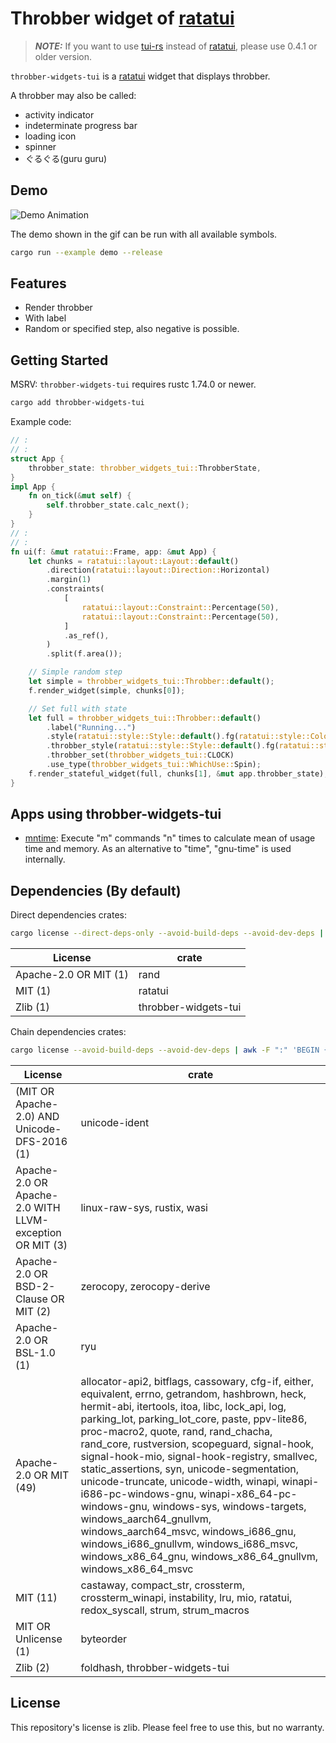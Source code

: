 # Throbber widget of [ratatui]

[ratatui]: https://github.com/ratatui-org/ratatui
[tui-rs]: https://github.com/fdehau/tui-rs

> **_NOTE:_** If you want to use [tui-rs] instead of [ratatui], please use 0.4.1 or older version.

`throbber-widgets-tui` is a [ratatui] widget that displays throbber.

A throbber may also be called:

- activity indicator
- indeterminate progress bar
- loading icon
- spinner
- ぐるぐる(guru guru)

## Demo

![Demo Animation](./examples/demo.gif)

The demo shown in the gif can be run with all available symbols.

```sh
cargo run --example demo --release
```

## Features

- Render throbber
- With label
- Random or specified step, also negative is possible.

## Getting Started

MSRV: `throbber-widgets-tui` requires rustc 1.74.0 or newer.

```sh
cargo add throbber-widgets-tui
```

Example code:

```rust
// :
// :
struct App {
    throbber_state: throbber_widgets_tui::ThrobberState,
}
impl App {
    fn on_tick(&mut self) {
        self.throbber_state.calc_next();
    }
}
// :
// :
fn ui(f: &mut ratatui::Frame, app: &mut App) {
    let chunks = ratatui::layout::Layout::default()
        .direction(ratatui::layout::Direction::Horizontal)
        .margin(1)
        .constraints(
            [
                ratatui::layout::Constraint::Percentage(50),
                ratatui::layout::Constraint::Percentage(50),
            ]
            .as_ref(),
        )
        .split(f.area());

    // Simple random step
    let simple = throbber_widgets_tui::Throbber::default();
    f.render_widget(simple, chunks[0]);

    // Set full with state
    let full = throbber_widgets_tui::Throbber::default()
        .label("Running...")
        .style(ratatui::style::Style::default().fg(ratatui::style::Color::Cyan))
        .throbber_style(ratatui::style::Style::default().fg(ratatui::style::Color::Red).add_modifier(ratatui::style::Modifier::BOLD))
        .throbber_set(throbber_widgets_tui::CLOCK)
        .use_type(throbber_widgets_tui::WhichUse::Spin);
    f.render_stateful_widget(full, chunks[1], &mut app.throbber_state);
}
```

## Apps using throbber-widgets-tui

- [mntime](https://github.com/arkbig/mntime): Execute "m" commands "n" times to calculate mean of usage time and memory.  As an alternative to "time", "gnu-time" is used internally.

## Dependencies (By default)

Direct dependencies crates:

```sh
cargo license --direct-deps-only --avoid-build-deps --avoid-dev-deps | awk -F ":" 'BEGIN {printf "|License|crate|\n|-|-|\n"} {printf "|%s|%s|\n", $1, $2}'
```

|License|crate|
|-|-|
|Apache-2.0 OR MIT (1)| rand|
|MIT (1)| ratatui|
|Zlib (1)| throbber-widgets-tui|

Chain dependencies crates:

```sh
cargo license --avoid-build-deps --avoid-dev-deps | awk -F ":" 'BEGIN {printf "|License|crate|\n|-|-|\n"} {printf "|%s|%s|\n", $1, $2}'
```

|License|crate|
|-|-|
|(MIT OR Apache-2.0) AND Unicode-DFS-2016 (1)| unicode-ident|
|Apache-2.0 OR Apache-2.0 WITH LLVM-exception OR MIT (3)| linux-raw-sys, rustix, wasi|
|Apache-2.0 OR BSD-2-Clause OR MIT (2)| zerocopy, zerocopy-derive|
|Apache-2.0 OR BSL-1.0 (1)| ryu|
|Apache-2.0 OR MIT (49)| allocator-api2, bitflags, cassowary, cfg-if, either, equivalent, errno, getrandom, hashbrown, heck, hermit-abi, itertools, itoa, libc, lock_api, log, parking_lot, parking_lot_core, paste, ppv-lite86, proc-macro2, quote, rand, rand_chacha, rand_core, rustversion, scopeguard, signal-hook, signal-hook-mio, signal-hook-registry, smallvec, static_assertions, syn, unicode-segmentation, unicode-truncate, unicode-width, winapi, winapi-i686-pc-windows-gnu, winapi-x86_64-pc-windows-gnu, windows-sys, windows-targets, windows_aarch64_gnullvm, windows_aarch64_msvc, windows_i686_gnu, windows_i686_gnullvm, windows_i686_msvc, windows_x86_64_gnu, windows_x86_64_gnullvm, windows_x86_64_msvc|
|MIT (11)| castaway, compact_str, crossterm, crossterm_winapi, instability, lru, mio, ratatui, redox_syscall, strum, strum_macros|
|MIT OR Unlicense (1)| byteorder|
|Zlib (2)| foldhash, throbber-widgets-tui|

## License

This repository's license is zlib. Please feel free to use this, but no warranty.
